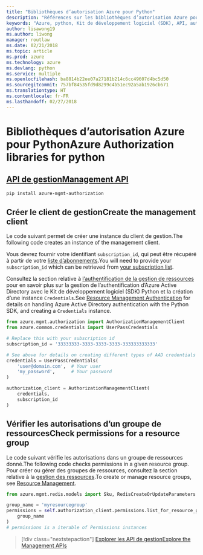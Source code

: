 ```yaml
---
title: "Bibliothèques d’autorisation Azure pour Python"
description: "Références sur les bibliothèques d’autorisation Azure pour Python"
keywords: "Azure, python, Kit de développement logiciel (SDK), API, autorisation"
author: lisawong19
ms.author: liwong
manager: routlaw
ms.date: 02/21/2018
ms.topic: article
ms.prod: azure
ms.technology: azure
ms.devlang: python
ms.service: multiple
ms.openlocfilehash: ba8814b22ee07a27181b214c6cc49607d4bc5d50
ms.sourcegitcommit: 757bf84535fd9d8299c4b51ec92a5ab1926cb671
ms.translationtype: HT
ms.contentlocale: fr-FR
ms.lasthandoff: 02/27/2018
---
```

# <a name="azure-authorization-libraries-for-python"></a><span data-ttu-id="a15c4-104">Bibliothèques d’autorisation Azure pour Python</span><span class="sxs-lookup"><span data-stu-id="a15c4-104">Azure Authorization libraries for python</span></span>

## <a name="management-apipythonapioverviewazureauthorizationmanagement"></a>[<span data-ttu-id="a15c4-105">API de gestion</span><span class="sxs-lookup"><span data-stu-id="a15c4-105">Management API</span></span>](/python/api/overview/azure/authorization/management)

```bash
pip install azure-mgmt-authorization
```

## <a name="create-the-management-client"></a><span data-ttu-id="a15c4-106">Créer le client de gestion</span><span class="sxs-lookup"><span data-stu-id="a15c4-106">Create the management client</span></span>

<span data-ttu-id="a15c4-107">Le code suivant permet de créer une instance du client de gestion.</span><span class="sxs-lookup"><span data-stu-id="a15c4-107">The following code creates an instance of the management client.</span></span>

<span data-ttu-id="a15c4-108">Vous devrez fournir votre identifiant ``subscription_id``, qui peut être récupéré à partir de votre [liste d’abonnements](https://manage.windowsazure.com/#Workspaces/AdminTasks/SubscriptionMapping).</span><span class="sxs-lookup"><span data-stu-id="a15c4-108">You will need to provide your ``subscription_id`` which can be retrieved from [your subscription list](https://manage.windowsazure.com/#Workspaces/AdminTasks/SubscriptionMapping).</span></span>

<span data-ttu-id="a15c4-109">Consultez la section relative à [l’authentification de la gestion de ressources](/python/azure/python-sdk-azure-authenticate) pour en savoir plus sur la gestion de l’authentification d’Azure Active Directory avec le Kit de développement logiciel (SDK) Python et la création d’une instance ``Credentials``.</span><span class="sxs-lookup"><span data-stu-id="a15c4-109">See [Resource Management Authentication](/python/azure/python-sdk-azure-authenticate) for details on handling Azure Active Directory authentication with the Python SDK, and creating a ``Credentials`` instance.</span></span>

```python
from azure.mgmt.authorization import AuthorizationManagementClient
from azure.common.credentials import UserPassCredentials

# Replace this with your subscription id
subscription_id = '33333333-3333-3333-3333-333333333333'

# See above for details on creating different types of AAD credentials
credentials = UserPassCredentials(
    'user@domain.com',  # Your user
    'my_password',      # Your password
)

authorization_client = AuthorizationManagementClient(
    credentials,
    subscription_id
)
``` 

## <a name="check-permissions-for-a-resource-group"></a><span data-ttu-id="a15c4-110">Vérifier les autorisations d’un groupe de ressources</span><span class="sxs-lookup"><span data-stu-id="a15c4-110">Check permissions for a resource group</span></span>

<span data-ttu-id="a15c4-111">Le code suivant vérifie les autorisations dans un groupe de ressources donné.</span><span class="sxs-lookup"><span data-stu-id="a15c4-111">The following code checks permissions in a given resource group.</span></span>
<span data-ttu-id="a15c4-112">Pour créer ou gérer des groupes de ressources, consultez la section relative à la [gestion des ressources](/python/api/overview/azure/azure.mgmt.resource).</span><span class="sxs-lookup"><span data-stu-id="a15c4-112">To create or manage resource groups, see [Resource Management](/python/api/overview/azure/azure.mgmt.resource).</span></span>

```python
from azure.mgmt.redis.models import Sku, RedisCreateOrUpdateParameters

group_name = 'myresourcegroup'
permissions = self.authorization_client.permissions.list_for_resource_group(
    group_name
)
# permissions is a iterable of Permissions instances
```

> [!div class="nextstepaction"]
> [<span data-ttu-id="a15c4-113">Explorer les API de gestion</span><span class="sxs-lookup"><span data-stu-id="a15c4-113">Explore the Management APIs</span></span>](/python/api/overview/azure/authorization/management)

